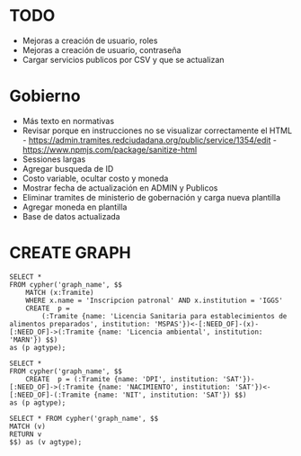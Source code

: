 # TODO
- Mejoras a creación de usuario, roles
- Mejoras a creación de usuario, contraseña
- Cargar servicios publicos por CSV y que se actualizan

# Gobierno
- Más texto en normativas
- Revisar porque en instrucciones no se visualizar correctamente el HTML - https://admin.tramites.redciudadana.org/public/service/1354/edit - https://www.npmjs.com/package/sanitize-html
- Sessiones largas
- Agregar busqueda de ID
- Costo variable, ocultar costo y moneda
- Mostrar fecha de actualización en ADMIN y Publicos
- Eliminar tramites de ministerio de gobernación y carga nueva plantilla
- Agregar moneda en plantilla
- Base de datos actualizada


# CREATE GRAPH

```
SELECT * 
FROM cypher('graph_name', $$
	MATCH (x:Tramite)
	WHERE x.name = 'Inscripcion patronal' AND x.institution = 'IGGS'
    CREATE  p = 
    	(:Tramite {name: 'Licencia Sanitaria para establecimientos de alimentos preparados', institution: 'MSPAS'})<-[:NEED_OF]-(x)-[:NEED_OF]->(:Tramite {name: 'Licencia ambiental', institution: 'MARN'}) $$)
as (p agtype);
```


```
SELECT * 
FROM cypher('graph_name', $$
    CREATE  p = (:Tramite {name: 'DPI', institution: 'SAT'})-[:NEED_OF]->(:Tramite {name: 'NACIMIENTO', institution: 'SAT'})<-[:NEED_OF]-(:Tramite {name: 'NIT', institution: 'SAT'}) $$)
as (p agtype);
```

```
SELECT * FROM cypher('graph_name', $$
MATCH (v)
RETURN v
$$) as (v agtype);
```